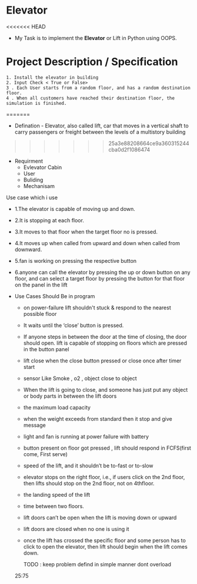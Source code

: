 # Elevator 
<<<<<<< HEAD


 - My Task is to implement the __Elevator__ or Lift in Python using OOPS.

# Project Description / Specification
    1. Install the elevator in building
    2. Input Check < True or False> 
    3 . Each User starts from a random floor, and has a random destination floor.
    4 . When all customers have reached their destination floor, the simulation is finished.







=======
 - Defination - Elevator, also called lift, car that moves in a vertical shaft to carry passengers or freight between the levels of a multistory building
 
 
>>>>>>> 25a3e88208664ce9a360315244cba0d2f1086474
 - Requirment
   - Evlevator Cabin
   - User
   - Buliding
   - Mechanisam 
 
 Use case which i use
  - 1.The elevator is capable of moving up and down.
  - 2.It is stopping at each floor. 
  - 3.It moves to that floor when the target floor no is pressed.
  - 4.It moves up when called from upward and down when called from downward.
  - 5.fan is working on pressing the respective button 
  - 6.anyone can call the elevator by pressing the up or down button on any floor, and can select a target floor by pressing the button for that floor on the panel in the lift
 
 
 - Use Cases Should Be in program
 
    - on power-failure lift shouldn't stuck & respond to the nearest possible floor
    - It waits until the ‘close’ button is pressed. 
    - If anyone steps in between the door at the time of closing, the door should open. lift is capable of stopping on floors which are pressed in the button panel 
    - lift close when the close button pressed or close once after timer start
    - sensor Like Smoke , o2 , object close to object 
    - When the lift is going to close, and someone has just put any object or body parts in between the lift doors 
    - the maximum load capacity
    - when the weight exceeds from standard then it stop and give message
    - light and fan is running at power failure with battery
    - button present on floor got pressed , lift should respond in FCFS(first come, First serve)
    - speed of the lift, and it shouldn’t be to-fast or to-slow
    - elevator stops on the right floor, i.e., if users click on the 2nd floor, then lifts should stop on the 2nd floor, not on 4thfloor. 
    - the landing speed of the lift 
    - time between two  floors. 
    - lift doors can’t be open when the lift is moving down or upward 
    - lift doors are closed when no one is using it 
    - once the lift has crossed the specific floor and some person has to click to open the elevator, then lift should begin when the lift comes down.



       TODO : keep problem defind in simple manner dont overload


   25:75